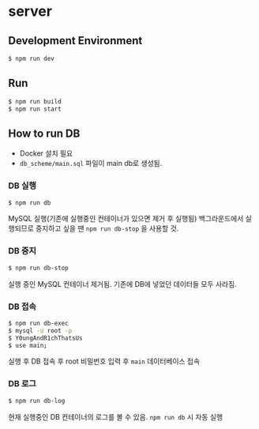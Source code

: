 # server

## Development Environment
```bash
$ npm run dev
```

## Run

```bash
$ npm run build
$ npm run start
```

## How to run DB

- Docker 설치 필요
- `db_scheme/main.sql` 파일이 main db로 생성됨.  

### DB 실행

```bash
$ npm run db
```
MySQL 실행(기존에 실행중인 컨테이너가 있으면 제거 후 실행됨) 백그라운드에서 실행되므로 중지하고 싶을 땐 `npm run db-stop` 을 사용할 것.

### DB 중지

```bash
$ npm run db-stop
```
실행 중인 MySQL 컨테이너 제거됨. 기존에 DB에 넣었던 데이터들 모두 사라짐.

### DB 접속

```bash
$ npm run db-exec
$ mysql -u root -p
$ Y0ungAndR1chThatsUs
$ use main;
```
실행 후 DB 접속 후 root 비밀번호 입력 후 `main` 데이터베이스 접속

### DB 로그

```bash
$ npm run db-log
```

현재 실행중인 DB 컨테이너의 로그를 볼 수 있음. `npm run db` 시 자동 실행